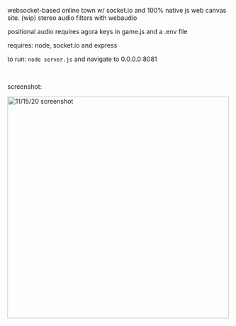 websocket-based online town w/ socket.io and 100% native js web canvas site. (wip) stereo audio filters with webaudio

positional audio requires agora keys in game.js and a .env file

requires: node, socket.io and express

to run: `node server.js` and navigate to 0.0.0.0:8081

<br/>

screenshot:

<img width="500" alt="11/15/20 screenshot" src="https://github.com/aiddun/tinytown/blob/main/screenshots/sc2.jpg">
